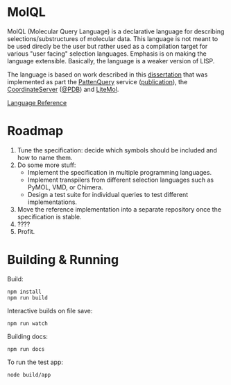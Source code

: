 
MolQL
=====

MolQL (Molecular Query Language) is a declarative language for describing selections/substructures of molecular data. This language is
not meant to be used direcly be the user but rather used as a compilation target for various "user facing" selection languages.
Emphasis is on making the language extensible. Basically, the language is a weaker version of LISP.

The language is based on work described in this [dissertation](https://is.muni.cz/th/140435/fi_d/thesis.pdf)
that was implemented as part the [PattenQuery](http://webchem.ncbr.muni.cz/Platform/PatternQuery/Index) service ([publication](http://dx.doi.org/10.1093/nar/gkv561)), the [CoordinateServer](https://cs.litemol.org) ([@PDB](https://www.ebi.ac.uk/pdbe/coordinates/)) and [LiteMol](https://github.com/dsehnal/LiteMol).

[Language Reference](docs/language-reference.md)

Roadmap
=======

1. Tune the specification: decide which symbols should be included and how to name them.
2. Do some more stuff:
    * Implement the specification in multiple programming languages.
    * Implement transpilers from different selection languages such as PyMOL, VMD, or Chimera.
    * Design a test suite for individual queries to test different implementations.
3. Move the reference implementation into a separate repository once the specification is stable.
4. ????
5. Profit.

Building & Running
========

Build:

    npm install
    npm run build

Interactive builds on file save:

    npm run watch

Building docs:
 
    npm run docs

To run the test app:

    node build/app